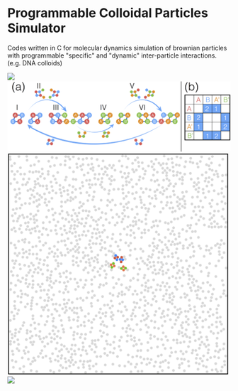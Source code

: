 # Programmable Colloidal Particles Simulator
Codes written in C for molecular dynamics simulation of brownian particles with programmable "specific" and "dynamic" inter-particle interactions. (e.g. DNA colloids)

<img src="https://github.com/hidetana18/Programmable-Colloidal-Particles-Simulator/blob/master/Images/SelfRepScheme.jpeg" width="600">

<!---
your comment goes here
and here
-->

<img src="https://github.com/hidetana18/DNA-Colloids-Simulator/blob/master/Figure1.png" width="700">

<img src="https://github.com/hidetana18/DNA-Colloids-Simulator/blob/master/GIF.gif" width="500">

<img src="https://github.com/hidetana18/Programmable-Colloidal-Particles-Simulator/blob/master/Images/Col_meet_Bac.001.jpeg" width="700">


